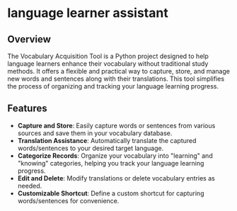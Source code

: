 # language learner assistant

## Overview

The Vocabulary Acquisition Tool is a Python project designed to help language learners enhance their vocabulary without traditional study methods. It offers a flexible and practical way to capture, store, and manage new words and sentences along with their translations. This tool simplifies the process of organizing and tracking your language learning progress.


## Features

- **Capture and Store**: Easily capture words or sentences from various sources and save them in your vocabulary database.
- **Translation Assistance**: Automatically translate the captured words/sentences to your desired target language.
- **Categorize Records**: Organize your vocabulary into "learning" and "knowing" categories, helping you track your language learning progress.
- **Edit and Delete**: Modify translations or delete vocabulary entries as needed.
- **Customizable Shortcut**: Define a custom shortcut for capturing words/sentences for convenience.
